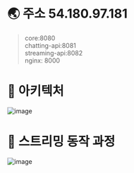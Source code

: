 # 🌏 주소 54.180.97.181
> core:8080 <br/>
> chatting-api:8081 <br/>
> streaming-api:8082 <br/>
> nginx: 8000

# 📌 아키텍처
![image](https://github.com/se-mi-col-on/Viewtist_BE/assets/129943670/e3db8512-2470-48d3-a211-de25d6a7c909)

# 📌 스트리밍 동작 과정
![image](https://github.com/se-mi-col-on/Viewtist_BE/assets/129943670/a05ac5b4-f4da-40a9-ba9b-48571b50f40c)

